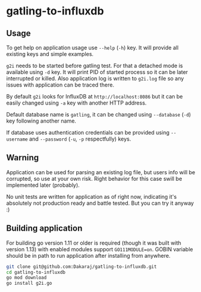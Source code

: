# gatling-to-influxdb

## Usage

To get help on application usage use `--help` (`-h`) key. It will provide all existing keys and simple examples.

`g2i` needs to be started before gatling test. For that a detached mode is available using `-d` key. It will print PID of started process so it can be later interrupted or killed. Also application log is written to `g2i.log` file so any issues with application can be traced there.

By default `g2i` looks for InfluxDB at `http://localhost:8086` but it can be easily changed using `-a` key with another HTTP address.

Default database name is `gatling`, it can be changed using `--database` (`-d`) key following another name.

If database uses authentication credentials can be provided using `--username` and `--password` (`-u`, `-p` respectfully) keys.

## Warning

Application can be used for parsing an existing log file, but users info will be corrupted, so use at your own risk. Right behavior for this case swill be implemented later (probably).

No unit tests are written for application as of right now, indicating it's absolutely not production ready and battle tested. But you can try it anyway :)

## Building application

For building go version 1.11 or older is required (though it was built with version 1.13) with enabled modules support `GO111MODULE=on`. GOBIN variable should be in path to run application after installing from anywhere.

```bash
git clone git@github.com:Dakaraj/gatling-to-influxdb.git
cd gatling-to-influxdb
go mod download
go install g2i.go
```

